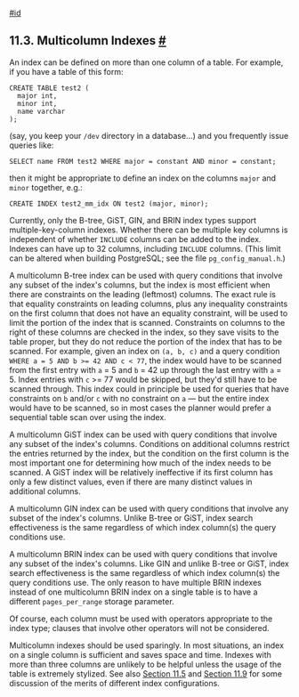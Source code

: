[#id](#INDEXES-MULTICOLUMN)

## 11.3. Multicolumn Indexes [#](#INDEXES-MULTICOLUMN)

An index can be defined on more than one column of a table. For example, if you have a table of this form:

```
CREATE TABLE test2 (
  major int,
  minor int,
  name varchar
);
```

(say, you keep your `/dev` directory in a database...) and you frequently issue queries like:

```
SELECT name FROM test2 WHERE major = constant AND minor = constant;
```

then it might be appropriate to define an index on the columns `major` and `minor` together, e.g.:

```
CREATE INDEX test2_mm_idx ON test2 (major, minor);
```

Currently, only the B-tree, GiST, GIN, and BRIN index types support multiple-key-column indexes. Whether there can be multiple key columns is independent of whether `INCLUDE` columns can be added to the index. Indexes can have up to 32 columns, including `INCLUDE` columns. (This limit can be altered when building PostgreSQL; see the file `pg_config_manual.h`.)

A multicolumn B-tree index can be used with query conditions that involve any subset of the index's columns, but the index is most efficient when there are constraints on the leading (leftmost) columns. The exact rule is that equality constraints on leading columns, plus any inequality constraints on the first column that does not have an equality constraint, will be used to limit the portion of the index that is scanned. Constraints on columns to the right of these columns are checked in the index, so they save visits to the table proper, but they do not reduce the portion of the index that has to be scanned. For example, given an index on `(a, b, c)` and a query condition `WHERE a = 5 AND b >= 42 AND c < 77`, the index would have to be scanned from the first entry with `a` = 5 and `b` = 42 up through the last entry with `a` = 5. Index entries with `c` >= 77 would be skipped, but they'd still have to be scanned through. This index could in principle be used for queries that have constraints on `b` and/or `c` with no constraint on `a` — but the entire index would have to be scanned, so in most cases the planner would prefer a sequential table scan over using the index.

A multicolumn GiST index can be used with query conditions that involve any subset of the index's columns. Conditions on additional columns restrict the entries returned by the index, but the condition on the first column is the most important one for determining how much of the index needs to be scanned. A GiST index will be relatively ineffective if its first column has only a few distinct values, even if there are many distinct values in additional columns.

A multicolumn GIN index can be used with query conditions that involve any subset of the index's columns. Unlike B-tree or GiST, index search effectiveness is the same regardless of which index column(s) the query conditions use.

A multicolumn BRIN index can be used with query conditions that involve any subset of the index's columns. Like GIN and unlike B-tree or GiST, index search effectiveness is the same regardless of which index column(s) the query conditions use. The only reason to have multiple BRIN indexes instead of one multicolumn BRIN index on a single table is to have a different `pages_per_range` storage parameter.

Of course, each column must be used with operators appropriate to the index type; clauses that involve other operators will not be considered.

Multicolumn indexes should be used sparingly. In most situations, an index on a single column is sufficient and saves space and time. Indexes with more than three columns are unlikely to be helpful unless the usage of the table is extremely stylized. See also [Section 11.5](indexes-bitmap-scans) and [Section 11.9](indexes-index-only-scans) for some discussion of the merits of different index configurations.
